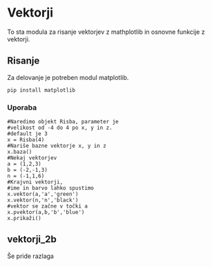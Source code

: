 # Vektorji
To sta modula za risanje vektorjev z mathplotlib in osnovne funkcije z vektorji.

## Risanje
Za delovanje je potreben modul matplotlib.
```
pip install matplotlib
```
### Uporaba
```
#Naredimo objekt Risba, parameter je 
#velikost od -4 do 4 po x, y in z.
#default je 3
x = Risba(4)
#Nariše bazne vektorje x, y in z
x.baza()
#Nekaj vektorjev
a = (1,2,3)
b = (-2,-1,3)
n = (-1,1,6)
#Krajvni vektorji,
#ime in barvo lahko spustimo
x.vektor(a,'a','green')
x.vektor(n,'n','black')
#vektor se začne v točki a
x.pvektor(a,b,'b','blue')
x.prikaži()
```

## vektorji_2b
Še pride razlaga